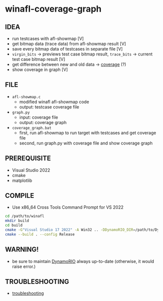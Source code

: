 # winafl-coverage-graph
## IDEA
- run testcases with afl-showmap [V]
- get bitmap data (trace data) from afl-showmap result [V]
- save every bitmap data of testcases in separate file [V]
- `virgin_bits` -> previews test case bitmap result, `trace_bits` -> current test case bitmap result [V]
- get difference between new and old data -> [coverage](coverage.md) (?)
- show coverage in graph [V]

## FILE
- `afl-showmap.c` 
  + modified winafl afl-showmap code
  + output: testcase coverage file
- `graph.py`
  + input: coverage file
  + output: coverage graph
- `coverage_graph.bat`
  + first, run afl-showmap to run target with testcases and get coverage file
  + second, run graph.py with coverage file and show coverage graph

## PREREQUISITE
- Visual Studio 2022
- cmake
- matplotlib

## COMPILE
- Use x86_64 Cross Tools Command Prompt for VS 2022
```bash
cd /path/to/winafl
mkdir build
cd build
cmake -G"Visual Studio 17 2022" -A Win32 .. -DDynamoRIO_DIR=/path/to/DynamoRIO/cmake
cmake --build . --config Release
```

## WARNING!
- be sure to maintain [DynamoRIO](https://github.com/DynamoRIO/dynamorio) always up-to-date (otherwise, it would raise error.)


## TROUBLESHOOTING
- [troubleshooting](troubleshooting.md)

